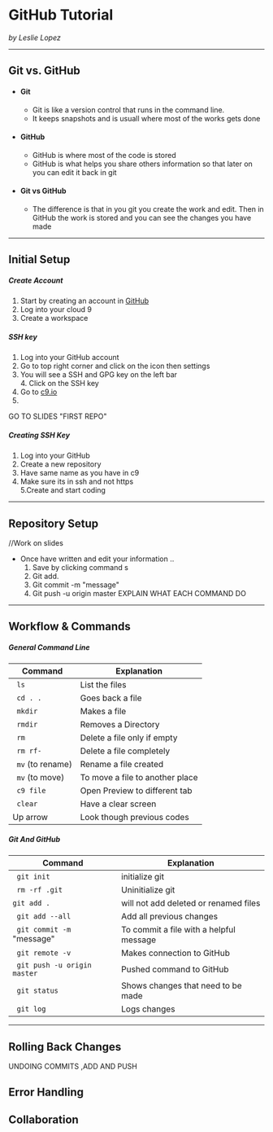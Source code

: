 # GitHub Tutorial

_by Leslie Lopez_

---
## Git vs. GitHub  
* #### Git 
  * Git is like a version control that runs in the command line.
  * It keeps snapshots and is usuall where most of the works gets done 
* #### GitHub 
  * GitHub is where most of the code is stored 
  * GitHub is what helps you share others information so that later on you can edit it back in git
* #### Git vs GitHub
   * The difference is that in you git you create the work and edit. Then in GitHub the work is stored and you can see the changes you have made 


---
## Initial Setup
##### Create Account
1. Start by creating an account in [GitHub](www.github.com)
2. Log into your cloud 9
3. Create a workspace 
##### SSH key  
1. Log into your GitHub account
2. Go to top right corner and click on the icon then settings
3. You will see a SSH and GPG key on the left bar  
      4. Click on the SSH key  
1. Go to [c9.io](www.c9.io) 
2. 

GO TO SLIDES "FIRST REPO"
##### Creating SSH Key
1. Log into your GitHub  
2. Create a new repository
3. Have same name as you have in c9
4. Make sure its in ssh and not https  
5.Create and start coding


---
## Repository Setup
//Work on slides
* Once have written and edit your information ..   
  1. Save by clicking command s
  2. Git add.
  3. Git commit -m "message"
  4. Git push -u origin master
EXPLAIN WHAT EACH COMMAND DO 

---
## Workflow & Commands
##### General Command Line
| Command | Explanation|
|-----|-----|
| ` ls` | List the files |
| ` cd . .`| Goes back a file |
| ` mkdir` | Makes a file |
| ` rmdir` | Removes a Directory |
| ` rm` | Delete a file only if empty |
| ` rm rf-` | Delete a file completely |
| ` mv` (to rename) | Rename a file created |
| ` mv` (to move) | To move a file to another place |
| ` c9 file`| Open Preview to different tab|
| ` clear`| Have a clear screen |
| Up arrow | Look though previous codes|
##### Git And GitHub
| Command | Explanation|
| ----- | ----- |
| ` git init` | initialize git |
| ` rm -rf .git` | Uninitialize git |
| ` git add . ` | will not add deleted or renamed files |
| ` git add --all`| Add all previous changes |
| ` git commit -m` "message"| To commit a file with a helpful message |
| ` git remote -v`| Makes connection to GitHub |
| ` git push -u origin master`| Pushed command to GitHub |
| ` git status`| Shows changes that need to be made |
| ` git log`| Logs changes
---
## Rolling Back Changes
UNDOING COMMITS ,ADD AND PUSH


## Error Handling


## Collaboration